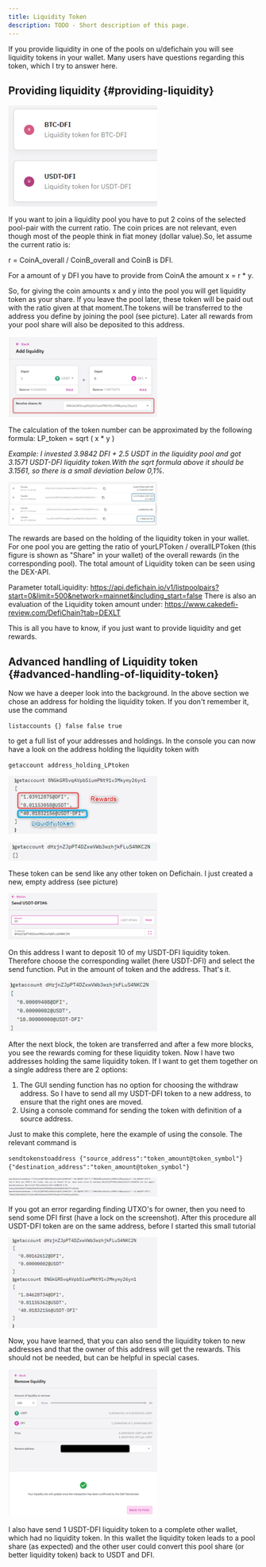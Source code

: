 ```yaml
---
title: Liquidity Token
description: TODO - Short description of this page.
---
```


If you provide liquidity in one of the pools on u/defichain you will see liquidity tokens in your wallet. Many users have questions regarding this token, which I try to answer here.

## Providing liquidity {#providing-liquidity}

![Liquidity token in the DefiChain Wallet](./../media/liquiditytoken_EN_LiquidityTokenApp.png)

If you want to join a liquidity pool you have to put 2 coins of the selected pool-pair with the current ratio. The coin prices are not relevant, even though most of the people think in fiat money (dollar value).So, let assume the current ratio is:

r = CoinA_overall / CoinB_overall and CoinB is DFI.

For a amount of y DFI you have to provide from CoinA the amount x = r \* y.

So, for giving the coin amounts x and y into the pool you will get liquidity token as your share. If you leave the pool later, these token will be paid out with the ratio given at that moment.The tokens will be transferred to the address you define by joining the pool (see picture). Later all rewards from your pool share will also be deposited to this address.

![Selection of address for receiving the liquidity token](./../media/liquiditytoken_EN_AddressReveiveShare.png)

The calculation of the token number can be approximated by the following formula: LP_token = sqrt ( x \* y )

_Example: I invested 3.9842 DFI + 2.5 USDT in the liquidity pool and got 3.1571 USDT-DFI liquidity token.With the sqrt formula above it should be 3.1561, so there is a small deviation below 0,1%._

![Transactions of providing liquidity and getting liquidity token](./../media/liquiditytoken_EN_TransactionsLTBuy.png)

The rewards are based on the holding of the liquidity token in your wallet. For one pool you are getting the ratio of yourLPToken / overallLPToken (this figure is shown as "Share" in your wallet) of the overall rewards (in the corresponding pool). The total amount of Liquidity token can be seen using the DEX-API.

Parameter totalLiquidity: <https://api.defichain.io/v1/listpoolpairs?start=0&limit=500&network=mainnet&including_start=false> There is also an evaluation of the Liquidity token amount under: <https://www.cakedefi-review.com/DefiChain?tab=DEXLT>

This is all you have to know, if you just want to provide liquidity and get rewards.

## Advanced handling of Liquidity token {#advanced-handling-of-liquidity-token}

Now we have a deeper look into the background. In the above section we chose an address for holding the liquidity token. If you don't remember it, use the command

`listaccounts {} false false true`

to get a full list of your addresses and holdings. In the console you can now have a look on the address holding the liquidity token with

`getaccount address_holding_LPtoken`

![Address holding liquidity token and accumulated rewards](./../media/liquiditytoken_EN_GetaccoutLiquidityToken.png)

![New address for receiving liquidity token](./../media/liquiditytoken_EN_NewAddressLT.png)

These token can be send like any other token on Defichain. I just created a new, empty address (see picture)

![Sending liquidity token to a new address](./../media/liquiditytoken_EN_SendingLiquidityToken.png)

On this address I want to deposit 10 of my USDT-DFI liquidity token. Therefore choose the corresponding wallet (here USDT-DFI) and select the send function. Put in the amount of token and the address. That's it.

![New address with USDT-DFI token and holding the first rewards](./../media/liquiditytoken_EN_NewAddressWithLiquidityToken.png)

After the next block, the token are transferred and after a few more blocks, you see the rewards coming for these liquidity token. Now I have two addresses holding the same liquidity token. If I want to get them together on a single address there are 2 options:

1.  The GUI sending function has no option for choosing the withdraw address. So I have to send all my USDT-DFI token to a new address, to ensure that the right ones are moved.
2.  Using a console command for sending the token with definition of a source address.

Just to make this complete, here the example of using the console. The relevant command is

`sendtokenstoaddress {"source_address":"token_amount@token_symbol"} {"destination_address":"token_amount@token_symbol"}`

![Sending USDT-DFI liquidity token back to 1st address](./../media/liquiditytoken_EN_SendingLTback.png)

If you got an error regarding finding UTXO's for owner, then you need to send some DFI first (have a lock on the screenshot). After this procedure all USDT-DFI token are on the same address, before I started this small tutorial

![All USDT-DFI liquidity together on one address](./../media/liquiditytoken_EN_ResultLTonOneAddress.png)

Now, you have learned, that you can also send the liquidity token to new addresses and that the owner of this address will get the rewards. This should not be needed, but can be helpful in special cases.

![Successful converting of liquidity token back to USDT and DFI](./../media/liquiditytoken_EN_ConvertLTbackToToken.png)

I also have send 1 USDT-DFI liquidity token to a complete other wallet, which had no liquidity token. In this wallet the liquidity token leads to a pool share (as expected) and the other user could convert this pool share (or better liquidity token) back to USDT and DFI.
